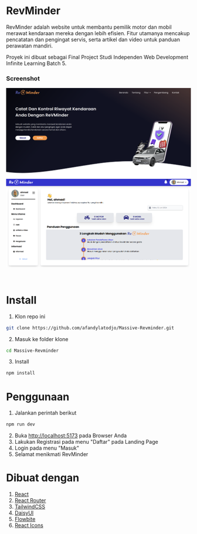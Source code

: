 # RevMinder

RevMinder adalah website untuk membantu pemilik motor dan mobil merawat kendaraan mereka dengan lebih efisien. Fitur utamanya mencakup pencatatan dan pengingat servis, serta artikel dan video untuk panduan perawatan mandiri.

Proyek ini dibuat sebagai Final Project Studi Independen Web Development Infinite Learning Batch 5.

### Screenshot
![Landing Page](/public/landing-page.png)
![Dashboard Page](/public/dashboard-page.png)

<br>

# Install
1. Klon repo ini

```bash
git clone https://github.com/afandylatodjo/Massive-Revminder.git
```
2. Masuk ke folder klone

```bash
cd Massive-Revminder
```
3. Install
```bash
npm install
```

# Penggunaan
1. Jalankan perintah berikut
```bash
npm run dev
```
2. Buka [http://localhost:5173](http://localhost:5173) pada Browser Anda
3. Lakukan Registrasi pada menu "Daftar" pada Landing Page
4. Login pada menu "Masuk"
5. Selamat menikmati RevMinder

# Dibuat dengan
1. [React](https://react.dev/)
2. [React Router](https://reactrouter.com/en/main)
3. [TailwindCSS](https://tailwindcss.com/)
4. [DaisyUI](https://daisyui.com/)
5. [Flowbite](https://flowbite.com/)
5. [React Icons](https://react-icons.github.io/react-icons/)
